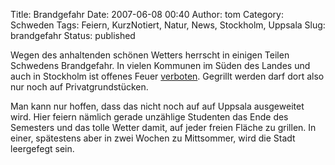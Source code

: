 Title: Brandgefahr
Date: 2007-06-08 00:40
Author: tom
Category: Schweden
Tags: Feiern, KurzNotiert, Natur, News, Stockholm, Uppsala
Slug: brandgefahr
Status: published

Wegen des anhaltenden schönen Wetters herrscht in einigen Teilen
Schwedens Brandgefahr. In vielen Kommunen im Süden des Landes und auch
in Stockholm ist offenes Feuer
[verboten](http://www.sr.se/cgi-bin/ekot/artikel.asp?Artikel=1412414).
Gegrillt werden darf dort also nur noch auf Privatgrundstücken.

Man kann nur hoffen, dass das nicht noch auf auf Uppsala ausgeweitet
wird. Hier feiern nämlich gerade unzählige Studenten das Ende des
Semesters und das tolle Wetter damit, auf jeder freien Fläche zu
grillen. In einer, spätestens aber in zwei Wochen zu Mittsommer, wird
die Stadt leergefegt sein.

